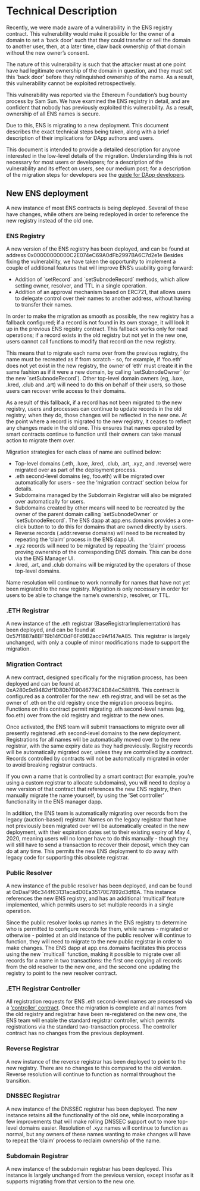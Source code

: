 # Technical Description

Recently, we were made aware of a vulnerability in the ENS registry contract. This vulnerability would make it possible for the owner of a domain to set a ‘back door’ such that they could transfer or sell the domain to another user, then, at a later time, claw back ownership of that domain without the new owner’s consent.

The nature of this vulnerability is such that the attacker must at one point have had legitimate ownership of the domain in question, and they must set this ‘back door’ before they relinquished ownership of the name. As a result, this vulnerability cannot be exploited retrospectively.

This vulnerability was reported via the Ethereum Foundation’s bug bounty process by Sam Sun. We have examined the ENS registry in detail, and are confident that nobody has previously exploited this vulnerability. As a result, ownership of all ENS names is secure.

Due to this, ENS is migrating to a new deployment. This document describes the exact technical steps being taken, along with a brief description of their implications for DApp authors and users.

This document is intended to provide a detailed description for anyone interested in the low-level details of the migration. Understanding this is not necessary for most users or developers; for a description of the vulnerability and its effect on users, see our medium post; for a description of the migration steps for developers see the [guide for DApp developers](guide-for-dapp-developers.md).

## New ENS deployment

A new instance of most ENS contracts is being deployed. Several of these have changes, while others are being redeployed in order to reference the new registry instead of the old one.

### ENS Registry

A new version of the ENS registry has been deployed, and can be found at address 0x00000000000C2E074eC69A0dFb2997BA6C7d2e1e Besides fixing the vulnerability, we have taken the opportunity to implement a couple of additional features that will improve ENS’s usability going forward:

* Addition of \`setRecord\` and \`setSubnodeRecord\` methods, which allow setting owner, resolver, and TTL in a single operation.
* Addition of an approval mechanism based on ERC721, that allows users to delegate control over their names to another address, without having to transfer their names.

In order to make the migration as smooth as possible, the new registry has a fallback configured; if a record is not found in its own storage, it will look it up in the previous ENS registry contract. This fallback works only for read operations; if a record exists in the old registry but not yet in the new one, users cannot call functions to modify that record on the new registry.

This means that to migrate each name over from the previous registry, the name must be recreated as if from scratch - so, for example, if ‘foo.eth’ does not yet exist in the new registry, the owner of ‘eth’ must create it in the same fashion as if it were a new domain, by calling \`setSubnodeOwner\` \(or the new \`setSubnodeRecord\`\). Other top-level domain owners \(eg, .luxe, .kred, .club and .art\) will need to do this on behalf of their users, so those users can recover write access to their domains.

As a result of this fallback, if a record has not been migrated to the new registry, users and processes can continue to update records in the old registry; when they do, those changes will be reflected in the new one. At the point where a record is migrated to the new registry, it ceases to reflect any changes made in the old one. This ensures that names operated by smart contracts continue to function until their owners can take manual action to migrate them over.

Migration strategies for each class of name are outlined below:

* Top-level domains \(.eth, .luxe, .kred, .club, .art, .xyz, and .reverse\) were migrated over as part of the deployment process.
* .eth second-level domains \(eg, foo.eth\) will be migrated over automatically for users - see the ‘migration contract’ section below for details.
* Subdomains managed by the Subdomain Registrar will also be migrated over automatically for users.
* Subdomains created by other means will need to be recreated by the owner of the parent domain calling \`setSubnodeOwner\` or \`setSubnodeRecord\`. The ENS dapp at app.ens.domains provides a one-click button to to do this for domains that are owned directly by users.
* Reverse records \(.addr.reverse domains\) will need to be recreated by repeating the ‘claim’ process in the ENS dapp UI.
* .xyz records will need to be migrated by repeating the ‘claim’ process proving ownership of the corresponding DNS domain. This can be done via the ENS Manager UI.
* .kred, .art, and .club domains will be migrated by the operators of those top-level domains.

Name resolution will continue to work normally for names that have not yet been migrated to the new registry. Migration is only necessary in order for users to be able to change the name’s ownership, resolver, or TTL.

### .ETH Registrar

A new instance of the .eth registrar \(BaseRegistrarImplementation\) has been deployed, and can be found at 0x57f1887a8BF19b14fC0dF6Fd9B2acc9Af147eA85. This registrar is largely unchanged, with only a couple of minor modifications made to support the migration.

### Migration Contract

A new contract, designed specifically for the migration process, has been deployed and can be found at 0xA280c9d9482df1D80b7D9046774C8D84eC58B1f8. This contract is configured as a controller for the new .eth registrar, and will be set as the owner of .eth on the old registry once the migration process begins. Functions on this contract permit migrating .eth second-level names \(eg, foo.eth\) over from the old registry and registrar to the new ones.

Once activated, the ENS team will submit transactions to migrate over all presently registered .eth second-level domains to the new deployment. Registrations for all names will be automatically moved over to the new registrar, with the same expiry date as they had previously. Registry records will be automatically migrated over, unless they are controlled by a contract. Records controlled by contracts will not be automatically migrated in order to avoid breaking registrar contracts.

If you own a name that is controlled by a smart contract \(for example, you’re using a custom registrar to allocate subdomains\), you will need to deploy a new version of that contract that references the new ENS registry, then manually migrate the name yourself, by using the ‘Set controller’ functionality in the ENS manager dapp.

In addition, the ENS team is automatically migrating over records from the legacy \(auction-based\) registrar. Names on the legacy registrar that have not previously been migrated over will be automatically created in the new deployment, with their expiration dates set to their existing expiry of May 4, 2020, meaning users will no longer have to do this manually - though they will still have to send a transaction to recover their deposit, which they can do at any time. This permits the new ENS deployment to do away with legacy code for supporting this obsolete registrar.

### Public Resolver

A new instance of the public resolver has been deployed, and can be found at 0xDaaF96c344f63131acadD0Ea35170E7892d3dfBA. This instance references the new ENS registry, and has an additional ‘multicall’ feature implemented, which permits users to set multiple records in a single operation.

Since the public resolver looks up names in the ENS registry to determine who is permitted to configure records for them, while names - migrated or otherwise - pointed at an old instance of the public resolver will continue to function, they will need to migrate to the new public registrar in order to make changes. The ENS dapp at app.ens.domains facilitates this process using the new \`multicall\` function, making it possible to migrate over all records for a name in two transactions: the first one copying all records from the old resolver to the new one, and the second one updating the registry to point to the new resolver contract.

### .ETH Registrar Controller

All registration requests for ENS .eth second-level names are processed via a [‘controller’ contract](https://docs.ens.domains/contract-api-reference/.eth-permanent-registrar/controller). Once the migration is complete and all names from the old registry and registrar have been re-registered on the new one, the ENS team will enable the standard registrar controller, which permits registrations via the standard two-transaction process. The controller contract has no changes from the previous deployment.

### Reverse Registrar

A new instance of the reverse registrar has been deployed to point to the new registry. There are no changes to this compared to the old version. Reverse resolution will continue to function as normal throughout the transition.

### DNSSEC Registrar

A new instance of the DNSSEC registrar has been deployed. The new instance retains all the functionality of the old one, while incorporating a few improvements that will make rolling DNSSEC support out to more top-level domains easier. Resolution of .xyz names will continue to function as normal, but any owners of these names wanting to make changes will have to repeat the ‘claim’ process to reclaim ownership of the name.

### Subdomain Registrar

A new instance of the subdomain registrar has been deployed. This instance is largely unchanged from the previous version, except insofar as it supports migrating from that version to the new one.  


